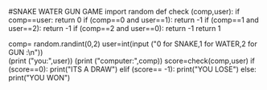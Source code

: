 #SNAKE WATER GUN GAME
import random
def check (comp,user):
 if comp==user:
   return 0
 if (comp==0 and user==1):
   return -1
 if (comp==1 and user==2):
    return -1
 if (comp==2 and user==0):
    return -1
 return 1



comp= random.randint(0,2)
user=int(input ("0 for SNAKE,1 for WATER,2 for GUN :\n"))   
(print ("you:",user))
(print ("computer:",comp))
score=check(comp,user)
if (score==0):
  print("ITS A DRAW")
elif (score== -1):
  print("YOU LOSE")
else:
  print("YOU WON")





